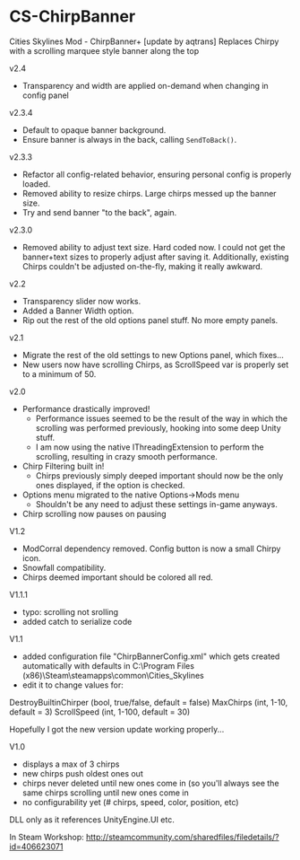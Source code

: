 # CS-ChirpBanner
Cities Skylines Mod - ChirpBanner+ 
[update by aqtrans]
Replaces Chirpy with a scrolling marquee style banner along the top 

v2.4
- Transparency and width are applied on-demand when changing in config panel

v2.3.4
- Default to opaque banner background. 
- Ensure banner is always in the back, calling `SendToBack()`.

v2.3.3
- Refactor all config-related behavior, ensuring personal config is properly loaded.
- Removed ability to resize chirps. Large chirps messed up the banner size.
- Try and send banner "to the back", again.

v2.3.0
- Removed ability to adjust text size. Hard coded now.
  I could not get the banner+text sizes to properly adjust after saving it.
  Additionally, existing Chirps couldn't be adjusted on-the-fly, making it really awkward.

v2.2
- Transparency slider now works. 
- Added a Banner Width option.
- Rip out the rest of the old options panel stuff. No more empty panels.

v2.1
- Migrate the rest of the old settings to new Options panel, which fixes...
- New users now have scrolling Chirps, as ScrollSpeed var is properly set to a minimum of 50.

v2.0
- Performance drastically improved!
    - Performance issues seemed to be the result of the way in which the scrolling was performed previously, hooking into some deep Unity stuff.
    - I am now using the native IThreadingExtension to perform the scrolling, resulting in crazy smooth performance.
- Chirp Filtering built in!
    - Chirps previously simply deeped important should now be the only ones displayed, if the option is checked.
- Options menu migrated to the native Options->Mods menu
    - Shouldn't be any need to adjust these settings in-game anyways.
- Chirp scrolling now pauses on pausing

V1.2
- ModCorral dependency removed. Config button is now a small Chirpy icon.
- Snowfall compatibility. 
- Chirps deemed important should be colored all red.

V1.1.1 
- typo: scrolling not srolling 
- added catch to serialize code 

V1.1 
- added configuration file "ChirpBannerConfig.xml" which gets created automatically with defaults in C:\Program Files (x86)\Steam\steamapps\common\Cities_Skylines 
- edit it to change values for: 

DestroyBuiltinChirper (bool, true/false, default = false) 
MaxChirps (int, 1-10, default = 3) 
ScrollSpeed (int, 1-100, default = 30) 

Hopefully I got the new version update working properly... 

V1.0 
- displays a max of 3 chirps 
- new chirps push oldest ones out 
- chirps never deleted until new ones come in (so you'll always see the same chirps scrolling until new ones come in 
- no configurability yet (# chirps, speed, color, position, etc) 


DLL only as it references UnityEngine.UI etc.

In Steam Workshop: http://steamcommunity.com/sharedfiles/filedetails/?id=406623071
